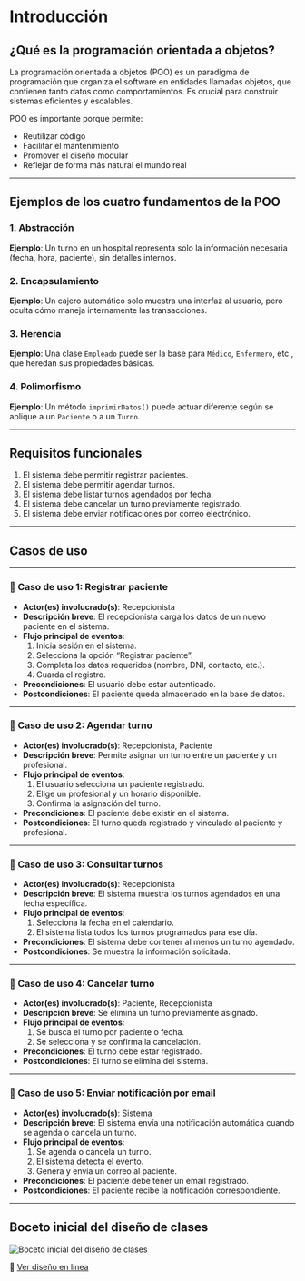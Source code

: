 # Introducción

## ¿Qué es la programación orientada a objetos?

La programación orientada a objetos (POO) es un paradigma de programación que organiza el software en entidades llamadas objetos, que contienen tanto datos como comportamientos.
Es crucial para construir sistemas eficientes y escalables.

POO es importante porque permite:
- Reutilizar código
- Facilitar el mantenimiento
- Promover el diseño modular
- Reflejar de forma más natural el mundo real

---

## Ejemplos de los cuatro fundamentos de la POO

### 1. Abstracción
**Ejemplo**: Un turno en un hospital representa solo la información necesaria (fecha, hora, paciente), sin detalles internos.

### 2. Encapsulamiento
**Ejemplo**: Un cajero automático solo muestra una interfaz al usuario, pero oculta cómo maneja internamente las transacciones.

### 3. Herencia
**Ejemplo**: Una clase `Empleado` puede ser la base para `Médico`, `Enfermero`, etc., que heredan sus propiedades básicas.

### 4. Polimorfismo
**Ejemplo**: Un método `imprimirDatos()` puede actuar diferente según se aplique a un `Paciente` o a un `Turno`.

---

## Requisitos funcionales

1. El sistema debe permitir registrar pacientes.
2. El sistema debe permitir agendar turnos.
3. El sistema debe listar turnos agendados por fecha.
4. El sistema debe cancelar un turno previamente registrado.
5. El sistema debe enviar notificaciones por correo electrónico.

---

## Casos de uso

---

### 📘 Caso de uso 1: Registrar paciente

- **Actor(es) involucrado(s)**: Recepcionista
- **Descripción breve**: El recepcionista carga los datos de un nuevo paciente en el sistema.
- **Flujo principal de eventos**:
  1. Inicia sesión en el sistema.
  2. Selecciona la opción “Registrar paciente”.
  3. Completa los datos requeridos (nombre, DNI, contacto, etc.).
  4. Guarda el registro.
- **Precondiciones**: El usuario debe estar autenticado.
- **Postcondiciones**: El paciente queda almacenado en la base de datos.

---

### 📘 Caso de uso 2: Agendar turno

- **Actor(es) involucrado(s)**: Recepcionista, Paciente
- **Descripción breve**: Permite asignar un turno entre un paciente y un profesional.
- **Flujo principal de eventos**:
  1. El usuario selecciona un paciente registrado.
  2. Elige un profesional y un horario disponible.
  3. Confirma la asignación del turno.
- **Precondiciones**: El paciente debe existir en el sistema.
- **Postcondiciones**: El turno queda registrado y vinculado al paciente y profesional.

---

### 📘 Caso de uso 3: Consultar turnos

- **Actor(es) involucrado(s)**: Recepcionista
- **Descripción breve**: El sistema muestra los turnos agendados en una fecha específica.
- **Flujo principal de eventos**:
  1. Selecciona la fecha en el calendario.
  2. El sistema lista todos los turnos programados para ese día.
- **Precondiciones**: El sistema debe contener al menos un turno agendado.
- **Postcondiciones**: Se muestra la información solicitada.

---

### 📘 Caso de uso 4: Cancelar turno

- **Actor(es) involucrado(s)**: Paciente, Recepcionista
- **Descripción breve**: Se elimina un turno previamente asignado.
- **Flujo principal de eventos**:
  1. Se busca el turno por paciente o fecha.
  2. Se selecciona y se confirma la cancelación.
- **Precondiciones**: El turno debe estar registrado.
- **Postcondiciones**: El turno se elimina del sistema.

---

### 📘 Caso de uso 5: Enviar notificación por email

- **Actor(es) involucrado(s)**: Sistema
- **Descripción breve**: El sistema envía una notificación automática cuando se agenda o cancela un turno.
- **Flujo principal de eventos**:
  1. Se agenda o cancela un turno.
  2. El sistema detecta el evento.
  3. Genera y envía un correo al paciente.
- **Precondiciones**: El paciente debe tener un email registrado.
- **Postcondiciones**: El paciente recibe la notificación correspondiente.
  
---

## Boceto inicial del diseño de clases

![Boceto inicial del diseño de clases](https://github.com/user-attachments/assets/59c3fd4e-bbbe-4435-a837-3fa483259885)

🔗 [Ver diseño en línea]([https://excalidraw.com/](https://www.canva.com/design/DAGfZdsR-3I/9b2ppf3IxeTbV9T1gSPsUg/edit?utm_content=DAGfZdsR-3I&utm_campaign=designshare&utm_medium=link2&utm_source=sharebutton))
